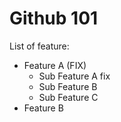 # Github 101
List of feature: 
- Feature A (FIX)
  - Sub Feature A fix
  - Sub Feature B
  - Sub Feature C
- Feature B
